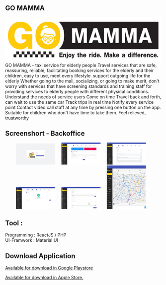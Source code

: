 

## GO MAMMA
<img src="public/image/Gomamma_banner.jpeg">
GO MAMMA - taxi service for elderly people Travel services that are safe, reassuring, reliable, facilitating booking services for the elderly and their children, easy to use, meet every lifestyle. support outgoing life for the elderly Whether going to the mall, socializing, or going to make merit, don't worry with services that have screening standards and training staff for providing services to elderly people with different physical conditions. Understand the needs of service users Come on time Travel back and forth, can wait to use the same car Track trips in real time Notify every service point Contact video call staff at any time by pressing one button on the app. Suitable for children who don't have time to take them. Feel relieved, trustworthy

## Screenshort - Backoffice

<div align="center">
   <img src="screen/screen-000.JPG" width="25%"> &nbsp; &nbsp;
   <img src="screen/screen-001.JPG" width="25%"> &nbsp; &nbsp;
   <img src="screen/screen-002.JPG" width="25%"> &nbsp; &nbsp;
</div>

<div align="center">
   <img src="screen/screen-003.JPG" width="25%"> &nbsp; &nbsp;
   <img src="screen/screen-006.JPG" width="25%"> &nbsp; &nbsp;
   <img src="screen/screen-007.JPG" width="25%" height="140px"> &nbsp; &nbsp;
</div>

## Tool :
<p/>
<div>Programming : ReactJS / PHP </div>
<div>UI-Framwork : Material UI</div>
<p>

## Download Application

[Available for download in Google Playstore](https://play.google.com/store/apps/details?id=com.doublem.gomamma&hl=th&gl=US)

[Available for download in Apple Store.](https://apps.apple.com/th/app/go-mamma/id1633033336)
